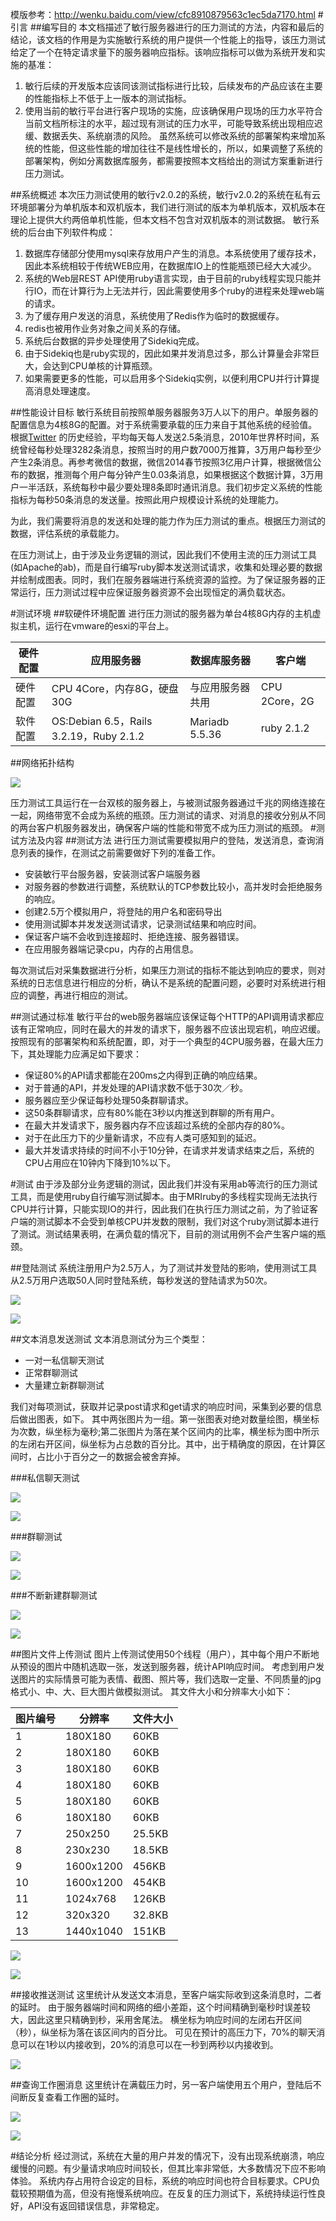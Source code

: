 <style type="text/css">img {border: 1px}</style>
模版参考：http://wenku.baidu.com/view/cfc8910879563c1ec5da7170.html
#引言
##编写目的
本文档描述了敏行服务器进行的压力测试的方法，内容和最后的结论，该文档的作用是为实施敏行系统的用户提供一个性能上的指导，该压力测试给定了一个在特定请求量下的服务器响应指标。该响应指标可以做为系统开发和实施的基准：  
  1.  敏行后续的开发版本应该同该测试指标进行比较，后续发布的产品应该在主要的性能指标上不低于上一版本的测试指标。  
  2.  使用当前的敏行平台进行客户现场的实施，应该确保用户现场的压力水平符合当前文档所标注的水平，超过现有测试的压力水平，可能导致系统出现相应迟缓、数据丢失、系统崩溃的风险。 
   虽然系统可以修改系统的部署架构来增加系统的性能，但这些性能的增加往往不是线性增长的，所以，如果调整了系统的部署架构，例如分离数据库服务，都需要按照本文档给出的测试方案重新进行压力测试。  

##系统概述
本次压力测试使用的敏行v2.0.2的系统，敏行v2.0.2的系统在私有云环境部署分为单机版本和双机版本，我们进行测试的版本为单机版本，双机版本在理论上提供大约两倍单机性能，但本文档不包含对双机版本的测试数据。  敏行系统的后台由下列软件构成：  
  1. 数据库存储部分使用mysql来存放用户产生的消息。本系统使用了缓存技术，因此本系统相较于传统WEB应用，在数据库IO上的性能瓶颈已经大大减少。
  2. 系统的Web层REST API使用ruby语言实现，由于目前的ruby线程实现只能并行IO，而在计算行为上无法并行，因此需要使用多个ruby的进程来处理web端的请求。
  3. 为了缓存用户发送的消息，系统使用了Redis作为临时的数据缓存。
  4. redis也被用作业务对象之间关系的存储。
  5. 系统后台数据的异步处理使用了Sidekiq完成。
  6. 由于Sidekiq也是ruby实现的，因此如果并发消息过多，那么计算量会非常巨大，会达到CPU单核的计算瓶颈。
  7. 如果需要更多的性能，可以启用多个Sidekiq实例，以便利用CPU并行计算提高消息处理速度。

##性能设计目标
敏行系统目前按照单服务器服务3万人以下的用户。单服务器的配置信息为4核8G的配置。对于系统需要承载的压力来自于其他系统的经验值。根据[Twitter](http://zh.wikipedia.org/wiki/Twitter) 的历史经验，平均每天每人发送2.5条消息，2010年世界杯时间，系统曾经每秒处理3282条消息，按照当时的用户数7000万推算，3万用户每秒至少产生2条消息。再参考微信的数据，微信2014春节按照3亿用户计算，根据微信公布的数据，推测每个用户每分钟产生0.03条消息，如果根据这个数据计算，3万用户一半活跃，系统每秒中最少要处理8条即时通讯消息。我们初步定义系统的性能指标为每秒50条消息的发送量。按照此用户规模设计系统的处理能力。  

为此，我们需要将消息的发送和处理的能力作为压力测试的重点。根据压力测试的数据，评估系统的承载能力。

在压力测试上，由于涉及业务逻辑的测试，因此我们不使用主流的压力测试工具(如Apache的ab)，而是自行编写ruby脚本发送测试请求，收集和处理必要的数据并绘制成图表。同时，我们在服务器端进行系统资源的监控。为了保证服务器的正常运行，压力测试过程中应保证服务器资源不会出现恒定的满负载状态。

#测试环境
##软硬件环境配置
进行压力测试的服务器为单台4核8G内存的主机虚拟主机，运行在vmware的esxi的平台上。  

|硬件配置 |应用服务器|数据库服务器|客户端| 
|------------ | ---------------|------------ | ---------------|
|硬件配置|CPU 4Core，内存8G，硬盘30G|与应用服务器共用| CPU 2Core，2G|
|软件配置|OS:Debian 6.5，Rails 3.2.19，Ruby 2.1.2| Mariadb 5.5.36| ruby 2.1.2|


##网络拓扑结构
![](testing_network.jpg)  

压力测试工具运行在一台双核的服务器上，与被测试服务器通过千兆的网络连接在一起，网络带宽不会成为系统的瓶颈。压力测试的请求、对消息的接收分别从不同的两台客户机服务器发出，确保客户端的性能和带宽不成为压力测试的瓶颈。#测试方法及内容
##测试方法
进行压力测试需要模拟用户的登陆，发送消息，查询消息列表的操作，在测试之前需要做好下列的准备工作。  
-  安装敏行平台服务器，安装测试客户端服务器
-  对服务器的参数进行调整，系统默认的TCP参数比较小，高并发时会拒绝服务的响应。
-  创建2.5万个模拟用户，将登陆的用户名和密码导出
-  使用测试脚本并发发送测试请求，记录测试结果和响应时间。
-  保证客户端不会收到连接超时、拒绝连接、服务器错误。
-  在应用服务器端记录cpu，内存的占用信息。

每次测试后对采集数据进行分析，如果压力测试的指标不能达到响应的要求，则对系统的日志信息进行相应的分析，确认不是系统的配置问题，必要时对系统进行相应的调整，再进行相应的测试。

##测试通过标准
敏行平台的web服务器端应该保证每个HTTP的API调用请求都应该有正常响应，同时在最大的并发的请求下，服务器不应该出现宕机，响应迟缓。按照现有的部署架构和系统配置，即，对于一个典型的4CPU服务器，在最大压力下，其处理能力应满足如下要求：
-  保证80%的API请求都能在200ms之内得到正确的响应结果。
-  对于普通的API，并发处理的API请求数不低于30次／秒。
-  服务器应至少保证每秒处理50条群聊请求。
-  这50条群聊请求，应有80%能在3秒以内推送到群聊的所有用户。
-  在最大并发请求下，服务器内存不应该超过系统的全部内存的80%。
-  对于在此压力下的少量新请求，不应有人类可感知到的延迟。
-  最大并发请求持续的时间不小于10分钟，在请求并发请求结束之后，系统的CPU占用应在10钟内下降到10%以下。



#测试
由于涉及部分业务逻辑的测试，因此我们并没有采用ab等流行的压力测试工具，而是使用ruby自行编写测试脚本。由于MRIruby的多线程实现尚无法执行CPU并行计算，只能实现IO的并行，因此我们在执行压力测试之前，为了验证客户端的测试脚本不会受到单核CPU并发数的限制，我们对这个ruby测试脚本进行了测试。测试结果表明，在满负载的情况下，目前的测试用例不会产生客户端的瓶颈。


##登陆测试
系统注册用户为2.5万人，为了测试并发登陆的影响，使用测试工具从2.5万用户选取50人同时登陆系统，每秒发送的登陆请求为50次。
![](login_test.png)
![](login_test_rate.png)

##文本消息发送测试
文本消息测试分为三个类型：
-  一对一私信聊天测试
-  正常群聊测试
-  大量建立新群聊测试

我们对每项测试，获取并记录post请求和get请求的响应时间，采集到必要的信息后做出图表，如下。
其中两张图片为一组。第一张图表对绝对数量绘图，横坐标为次数，纵坐标为毫秒;第二张图片为落在某个区间内的比率，横坐标为图中所示的左闭右开区间，纵坐标为占总数的百分比。其中，出于精确度的原因，在计算区间时，占比小于百分之一的数据会被舍弃掉。

###私信聊天测试
![](private_message_test.png)
![](private_message_test_rate.png)

###群聊测试
![](group_message_test.png)
![](group_message_test_rate.png)

###不断新建群聊测试
![](new_group_message_test.png)
![](new_group_message_test_rate.png)

##图片文件上传测试
图片上传测试使用50个线程（用户），其中每个用户不断地从预设的图片中随机选取一张，发送到服务器，统计API响应时间。
考虑到用户发送图片的实际情景可能为表情、截图、照片等，我们选取一定量、不同质量的jpg格式小、中、大、巨大图片做模拟测试。
其文件大小和分辨率大小如下：

|图片编号|分辨率|文件大小|
|--------|------|--------|
|1|180X180|60KB|
|2|180X180|60KB|
|3|180X180|60KB|
|4|180X180|60KB|
|5|180X180|60KB|
|6|180X180|60KB|
|7|250x250|25.5KB|
|8|230x230|18.5KB|
|9|1600x1200|456KB|
|10|1600x1200|454KB|
|11|1024x768|126KB|
|12|320x320|32.8KB|
|13|1440x1040|151KB|



![](image_test.png)
![](image_test_rate.png)

##接收推送测试
这里统计从发送文本消息，至客户端实际收到这条消息时，二者的延时。
由于服务器端时间和网络的细小差距，这个时间精确到毫秒时误差较大，因此这里只精确到秒，采用舍尾法。
横坐标为响应时间的左闭右开区间（秒），纵坐标为落在该区间内的百分比。
可见在预计的高压力下，70%的聊天消息可以在1秒以内接收到，20%的消息可以在一秒到两秒以内接收到。

![](mqtt_receive.png)

##查询工作圈消息
这里统计在满载压力时，另一客户端使用五个用户，登陆后不间断反复查看工作圈的延时。
![](read_test.png)
![](read_test_rate.png)

#结论分析
经过测试，系统在大量的用户并发的情况下，没有出现系统崩溃，响应缓慢的问题。有少量请求响应时间较长，但其比率非常低，大多数情况下应不影响体验。
系统内存占用符合设定的目标，系统的响应时间也符合目标要求。CPU负载较预期值为高，但没有拖慢系统响应。在反复的压力测试下，系统持续运行性良好，API没有返回错误信息，非常稳定。
